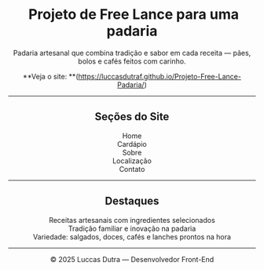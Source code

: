 <div align="center">

#  ​ Projeto de Free Lance para uma padaria

Padaria artesanal que combina tradição e sabor em cada receita — pães, bolos e cafés feitos com carinho.

**Veja o site: **(https://luccasdutraf.github.io/Projeto-Free-Lance-Padaria/)

---

##  Seções do Site
 Home  
 Cardápio  
 Sobre  
 Localização  
 Contato  

---

##  Destaques
 Receitas artesanais com ingredientes selecionados  
 Tradição familiar e inovação na padaria  
Variedade: salgados, doces, cafés e lanches prontos na hora  

---

© 2025 Luccas Dutra — Desenvolvedor Front-End

</div>
